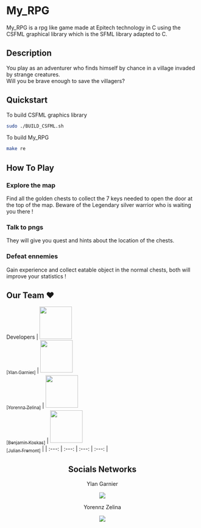 # My_RPG

My_RPG is a rpg like game made at Epitech technology in C using the CSFML graphical library which is the SFML library adapted to C.

## Description

You play as an adventurer who finds himself by chance in a village invaded by strange creatures.<br/>
Will you be brave enough to save the villagers?

## Quickstart

To build CSFML graphics library

```bash
sudo ./BUILD_CSFML.sh
```

To build My_RPG

```bash
make re
```

## How To Play

### Explore the map
Find all the golden chests to collect the 7 keys needed to open the door at the top of the map. Beware of the Legendary silver warrior who is waiting you there !

### Talk to pngs
They will give you quest and hints about the location of the chests.

### Defeat ennemies
Gain experience and collect eatable object in the normal chests, both will improve your statistics !


## Our Team :heart:

Developers
| [<img src="https://github.com/YlanGarnier.png?size=85" width=85><br><sub>[Ylan Garnier]</sub>](https://github.com/YlanGarnier) | [<img src="https://github.com/yorennz.png?size=85" width=85><br><sub>[Yorennz Zelina]</sub>](https://github.com/yorennz) | [<img src="https://github.com/BenjaminKoskas.png?size=85" width=85><br><sub>[Benjamin Koskas]</sub>](https://github.com/BenjaminKoskas) | [<img src="https://github.com/Nortecele.png?size=85" width=85><br><sub>[Julian Fremont]</sub>](https://github.com/Nortecele) |
| :---: | :---: | :---: | :---: |

<h2 align=center>
Socials Networks
</h2>

<p align='center'>
    Ylan Garnier
</p>
<p align='center'>
    <a href="https://www.linkedin.com/in/ylan-garnier/">
        <img src="https://img.shields.io/badge/LinkedIn-0077B5?style=for-the-badge&logo=linkedin&logoColor=white">
    </a>
</p>

<p align='center'>
    Yorennz Zelina
</p>
<p align='center'>
    <a href="https://www.linkedin.com/in/yorennz-zelina/">
        <img src="https://img.shields.io/badge/LinkedIn-0077B5?style=for-the-badge&logo=linkedin&logoColor=white">
    </a>
</p>
